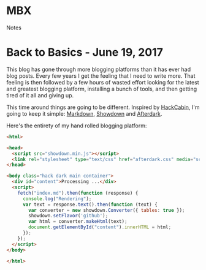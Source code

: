 # MBX
Notes

# Back to Basics - June 19, 2017

This blog has gone through more blogging platforms than it has ever had blog posts.
Every few years I get the feeling that I need to write more.
That feeling is then followed by a few hours of wasted effort looking for the latest and greatest blogging platform, installing a bunch of tools, and then getting tired of it all and giving up.

This time around things are going to be different. Inspired by [HackCabin](https://hackcabin.com/post/initial-commit/#site-architecture), I'm going to keep it simple: [Markdown](https://daringfireball.net/projects/markdown/syntax), [Showdown](https://github.com/showdownjs/showdown) and [Afterdark](https://comfusion.github.io/after-dark/).

Here's the entirety of my hand rolled blogging platform:

```md
<html>

<head>
  <script src="showdown.min.js"></script>
  <link rel="stylesheet" type="text/css" href="afterdark.css" media="screen" />
</head>

<body class="hack dark main container">
  <div id="content">Processing ...</div>
  <script>
    fetch("index.md").then(function (response) {
      console.log("Rendering");
      var text = response.text().then(function (text) {
        var converter = new showdown.Converter({ tables: true });
        showdown.setFlavor('github');
        var html = converter.makeHtml(text);
        document.getElementById("content").innerHTML = html;
      });
    });
  </script>
</body>

</html>
```



<!--
# HEADER

ABC

## A.1
ABC

### A.1.1
ABC

#### A.1.1.1
ABC

##### A.1.1.1.1
ABC

[Get Showdown!](https://google.com)

| Tables        | Are           | Cool  |
| ------------- |:-------------:| -----:|
| **col 3 is**  | right-aligned | $1600 |
| col 2 is      | *centered*    |   $12 |
| zebra stripes | ~~are neat~~  |    $1 |-->
